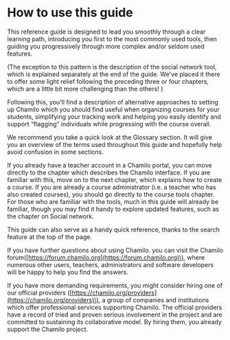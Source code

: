 # How to use this guide

This reference guide is designed to lead you smoothly through a clear learning path, introducing you first to the most commonly used tools, then guiding you progressively through more complex and/or seldom used features.

\(The exception to this pattern is the description of the social network tool, which is explained separately at the end of the guide. We've placed it there to offer some light relief following the preceding three or four chapters, which are a little bit more challenging than the others! \)

Following this, you'll find a description of alternative approaches to setting up Chamilo which you should find useful when organizing courses for your students, simplifying your tracking work and helping you easily identify and support “flagging” individuals while progressing with the course overall.

We recommend you take a quick look at the Glossary section. It will give you an overview of the terms used throughout this guide and hopefully help avoid confusion in some sections.

If you already have a teacher account in a Chamilo portal, you can move directly to the chapter which describes the Chamilo interface. If you are familiar with this, move on to the next chapter, which explains how to create a course. If you are already a course administrator \(i.e. a teacher who has also created courses\), you should go directly to the course tools chapter. For those who are familiar with the tools, much in this guide will already be familiar, though you may find it handy to explore updated features, such as the chapter on Social network.

This guide can also serve as a handy quick reference, thanks to the search feature at the top of the page.

If you have further questions about using Chamilo. you can visit the Chamilo forum\([https://forum.chamilo.org](https://forum.chamilo.org)\), where numerous other users, teachers, administrators and software developers will be happy to help you find the answers.

If you have more demanding requirements, you might consider hiring one of our official providers \([https://chamilo.org/providers](https://chamilo.org/providers)\), a group of companies and institutions which offer professional services supporting Chamilo. The official providers have a record of tried and proven serious involvement in the project and are committed to sustaining its collaborative model. By hiring them, you already support the Chamilo project.

